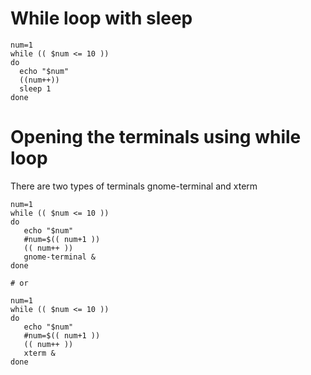 # While loop with sleep 
```
num=1
while (( $num <= 10 ))
do
  echo "$num"
  ((num++))
  sleep 1
done
```
# Opening the terminals using while loop
There are two types of terminals gnome-terminal and xterm 
```
num=1
while (( $num <= 10 ))
do 
   echo "$num"
   #num=$(( num+1 ))
   (( num++ ))
   gnome-terminal &
done

# or

num=1
while (( $num <= 10 ))
do 
   echo "$num"
   #num=$(( num+1 ))
   (( num++ ))
   xterm &
done
```
